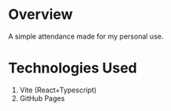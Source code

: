 # Overview
A simple attendance made for my personal use.
# Technologies Used
1. Vite (React+Typescript)
2. GitHub Pages